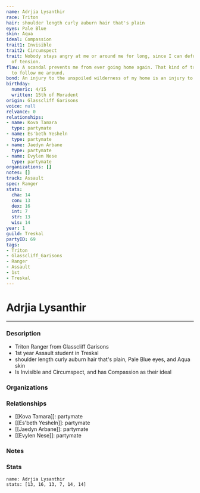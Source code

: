 ```yaml
---
name: Adrjia Lysanthir
race: Triton
hair: shoulder length curly auburn hair that's plain
eyes: Pale Blue
skin: Aqua
ideal: Compassion
trait1: Invisible
trait2: Circumspect
trait: Nobody stays angry at me or around me for long, since I can defuse any amount
  of tension.
flaw: A scandal prevents me from ever going home again. That kind of trouble seems
  to follow me around.
bond: An injury to the unspoiled wilderness of my home is an injury to me.
birthday:
  numeric: 4/15
  written: 15th of Moradent
origin: Glasscliff Garisons
voice: null
relvance: 0
relationships:
- name: Kova Tamara
  type: partymate
- name: Es'beth Yesheln
  type: partymate
- name: Jaedyn Arbane
  type: partymate
- name: Evylen Nese
  type: partymate
organizations: []
notes: []
track: Assault
spec: Ranger
stats:
  cha: 14
  con: 13
  dex: 16
  int: 7
  str: 13
  wis: 14
year: 1
guild: Treskal
partyID: 69
tags:
- Triton
- Glasscliff_Garisons
- Ranger
- Assault
- 1st
- Treskal
---
```

# Adrjia Lysanthir
---
### Description
- Triton Ranger from Glasscliff Garisons
- 1st year Assault student in Treskal
- shoulder length curly auburn hair that's plain, Pale Blue eyes, and Aqua skin
- Is Invisible and Circumspect, and has Compassion as their ideal

### Organizations

### Relationships
- [[Kova Tamara]]: partymate
- [[Es'beth Yesheln]]: partymate
- [[Jaedyn Arbane]]: partymate
- [[Evylen Nese]]: partymate

### Notes

### Stats
```statblock
name: Adrjia Lysanthir
stats: [13, 16, 13, 7, 14, 14]
```